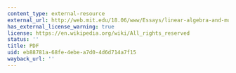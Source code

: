 ```yaml
---
content_type: external-resource
external_url: http://web.mit.edu/18.06/www/Essays/linear-algebra-and-music.pdf
has_external_license_warning: true
license: https://en.wikipedia.org/wiki/All_rights_reserved
status: ''
title: PDF
uid: eb88781a-68fe-4ebe-a7d0-4d6d714a7f15
wayback_url: ''
---
```

